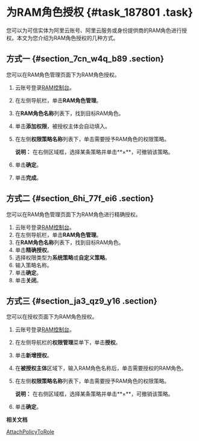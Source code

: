 # 为RAM角色授权 {#task_187801 .task}

您可以为可信实体为阿里云账号、阿里云服务或身份提供商的RAM角色进行授权。本文为您介绍为RAM角色授权的几种方式。

## 方式一 {#section_7cn_w4q_b89 .section}

您可以在RAM角色管理页面下为RAM角色授权。

1.  云账号登录[RAM控制台](https://ram.console.aliyun.com/)。
2.  在左侧导航栏，单击**RAM角色管理**。
3.  在**RAM角色名称**列表下，找到目标RAM角色。
4.  单击**添加权限**，被授权主体会自动填入。
5.  在左侧**权限策略名称**列表下，单击需要授予RAM角色的权限策略。 

    **说明：** 在右侧区域框，选择某条策略并单击**×**，可撤销该策略。

6.  单击**确定**。
7.  单击**完成**。

## 方式二 {#section_6hi_77f_ei6 .section}

您可以在RAM角色管理页面下为RAM角色进行精确授权。

1.  云账号登录[RAM控制台](https://ram.console.aliyun.com/)。
2.  在左侧导航栏，单击**RAM角色管理**。
3.  在**RAM角色名称**列表下，找到目标RAM角色。
4.  单击**精确授权**。
5.  选择权限类型为**系统策略**或**自定义策略**。
6.  输入策略名称。
7.  单击**确定**。
8.  单击**关闭**。

## 方式三 {#section_ja3_qz9_y16 .section}

您可以在授权页面下为RAM角色授权。

1.  云账号登录[RAM控制台](https://ram.console.aliyun.com/)。
2.  在左侧导航栏的**权限管理**菜单下，单击**授权**。
3.  单击**新增授权**。
4.  在**被授权主体**区域下，输入RAM角色名称后，单击需要授权的RAM角色。
5.  在左侧**权限策略名称**列表下，单击需要授予RAM角色的权限策略。 

    **说明：** 在右侧区域框，选择某条策略并单击**×**，可撤销该策略。

6.  单击**确定**。

**相关文档**  


[AttachPolicyToRole](../../../../cn.zh-CN/API参考（RAM）/权限策略管理接口/AttachPolicyToRole.md#)

